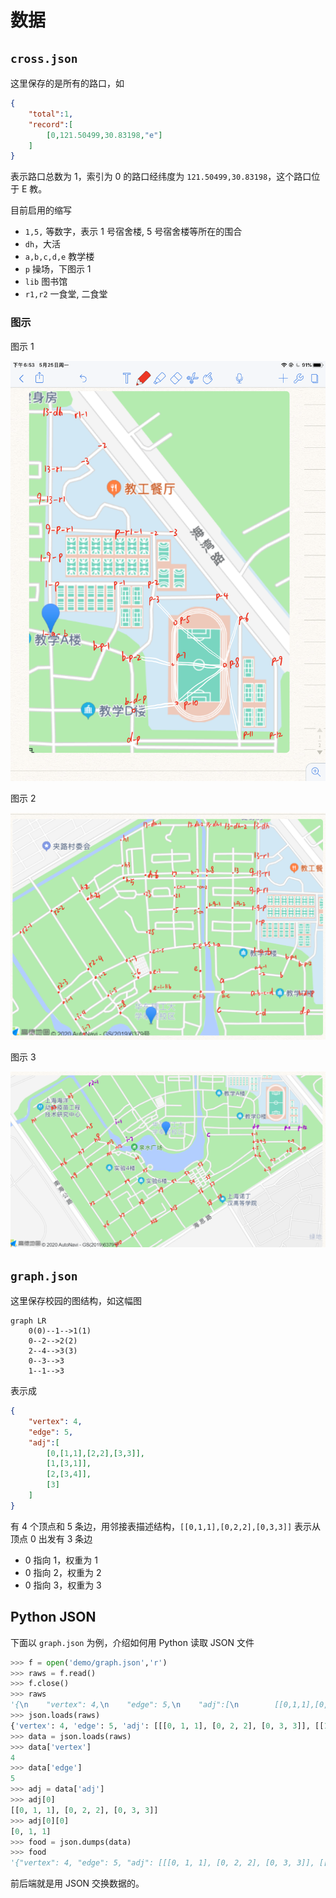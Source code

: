 # 数据

## `cross.json`

这里保存的是所有的路口，如

```json
{
    "total":1,
    "record":[
        [0,121.50499,30.83198,"e"]
    ]
}
```

表示路口总数为 1，索引为 0 的路口经纬度为 `121.50499,30.83198`，这个路口位于 E 教。

目前启用的缩写

* `1,5,` 等数字，表示 1 号宿舍楼, 5 号宿舍楼等所在的围合
* `dh`，大活
* `a,b,c,d,e` 教学楼
* `p` 操场，下图示 1
* `lib` 图书馆
* `r1,r2` 一食堂, 二食堂

### 图示

图示 1

<img src="..\img\IMG_0748.PNG" alt="IMG_0748" style="zoom: 80%;" />

图示 2

<img src="..\img\IMG_0750.png" alt="img"  />

图示 3

<img src="..\img\image-20200528160757607.png" alt="image-20200528160757607"  />

## `graph.json`

这里保存校园的图结构，如这幅图


```mermaid
graph LR
	0(0)--1-->1(1)
	0--2-->2(2)
	2--4-->3(3)
	0--3-->3
	1--1-->3
```

表示成

```json
{
    "vertex": 4,
    "edge": 5,
    "adj":[
        [0,[1,1],[2,2],[3,3]],
        [1,[3,1]],
        [2,[3,4]],
        [3]
    ]
}
```

有 4 个顶点和 5 条边，用邻接表描述结构，`[[0,1,1],[0,2,2],[0,3,3]]` 表示从顶点 0 出发有 3 条边

* 0 指向 1，权重为 1
* 0 指向 2，权重为 2
* 0 指向 3，权重为 3

## Python JSON

下面以 `graph.json` 为例，介绍如何用 Python 读取 JSON 文件

```python
>>> f = open('demo/graph.json','r')
>>> raws = f.read()
>>> f.close()
>>> raws
'{\n    "vertex": 4,\n    "edge": 5,\n    "adj":[\n        [[0,1,1],[0,2,2],[0,3,3]],\n        [[1,3,1]],\n        [[2,3,4]],\n        []\n    ]\n}'
>>> json.loads(raws)
{'vertex': 4, 'edge': 5, 'adj': [[[0, 1, 1], [0, 2, 2], [0, 3, 3]], [[1, 3, 1]], [[2, 3, 4]], []]}
>>> data = json.loads(raws)
>>> data['vertex']
4
>>> data['edge']
5
>>> adj = data['adj']
>>> adj[0]
[[0, 1, 1], [0, 2, 2], [0, 3, 3]]
>>> adj[0][0]
[0, 1, 1]
>>> food = json.dumps(data)
>>> food
'{"vertex": 4, "edge": 5, "adj": [[[0, 1, 1], [0, 2, 2], [0, 3, 3]], [[1, 3, 1]], [[2, 3, 4]], []]}'
```

前后端就是用 JSON 交换数据的。




